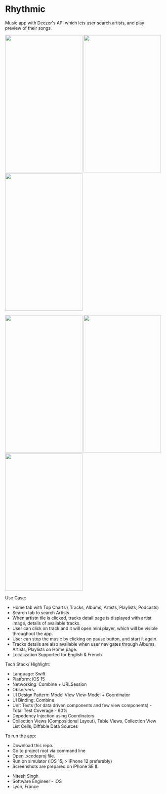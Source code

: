 # Rhythmic

Music app with Deezer's API which lets user search artists, and play preview of their songs.

<p float="left">
  
<img src="https://user-images.githubusercontent.com/29460094/176007341-9e387846-5583-46d9-8d73-a31b700db690.png" width="250" height="445">

<img src="https://user-images.githubusercontent.com/29460094/176007530-113b4ca9-12f8-4633-81aa-cb9e991b8f19.png" width="250" height="445">
  
  <img src="https://user-images.githubusercontent.com/29460094/176007568-7d717d0e-84a2-4802-a3b0-6d8cdc7c8568.png" width="250" height="445">

</p>

<p float="left">
  
  <img src="https://user-images.githubusercontent.com/29460094/176007647-139a19b6-ece3-474d-987f-ebef9b619f6b.png" width="250" height="445">

<img src="https://user-images.githubusercontent.com/29460094/176007902-c59abcc9-7941-4a04-818a-361dff45a02f.png" width="250" height="445">

<img src="https://user-images.githubusercontent.com/29460094/176007951-3b4d3fe7-4210-4bb4-bd86-8305ad629111.png" width="250" height="445">
  
  </p>

Use Case:

* Home tab with Top Charts ( Tracks, Albums, Artists, Playlists, Podcasts)
* Search tab to search Artists
* When artistn tile is clicked, tracks detail page is displayed with artist image, details of available tracks.
* User can click on track and it will open mini player, which will be visible throughout the app.
* User can stop the music by clicking on pause button, and start it again.
* Tracks details are also available when user navigates through Albums, Artists, Playlists on Home page.
* Localization Supported for English & French


Tech Stack/ Highlight:

* Language: Swift
* Platform: iOS 15
* Networking: Combine + URLSession
* Observers
* UI Design Pattern: Model View View-Model + Coordinator 
* UI Binding: Combine
* Unit Tests (for data driven components and few view components) - Total Test Coverage - 60%
* Depedency Injection using Coordinators
* Collection Views (Compositional Layout), Table Views, Collection View List Cells, Diffable Data Sources

To run the app:

* Download this repo.
* Go to project root via command line
* Open .xcodeproj file.
* Run on simulator (iOS 15, > iPhone 12 preferably)
* Screenshots are prepared on iPhone SE II.

- Nitesh Singh
- Software Engineer - iOS
- Lyon, France
